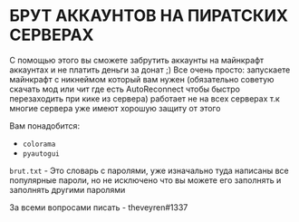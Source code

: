 # БРУТ АККАУНТОВ НА ПИРАТСКИХ СЕРВЕРАХ

С помощью этого вы сможете забрутить аккаунты на майнкрафт аккаунтах и не платить деньги за донат ;) Все очень просто: запускаете майнкрафт с никнеймом который вам нужен (обязательно советую скачать мод или чит где есть AutoReconnect чтобы быстро перезаходить при кике из сервера) работает не на всех серверах т.к многие сервера уже имеют хорошую защиту от этого 

Вам понадобится:
 - `colorama`
 - `pyautogui`

`brut.txt` - Это словарь с паролями, уже изначально туда написаны все популярные пароли, но не исключено что вы можете его заполнять и заполнять другими паролями

За всеми вопросами писать - theveyren#1337
